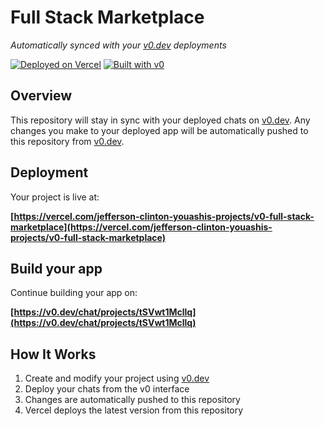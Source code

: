 # Full Stack Marketplace

*Automatically synced with your [v0.dev](https://v0.dev) deployments*

[![Deployed on Vercel](https://img.shields.io/badge/Deployed%20on-Vercel-black?style=for-the-badge&logo=vercel)](https://vercel.com/jefferson-clinton-youashis-projects/v0-full-stack-marketplace)
[![Built with v0](https://img.shields.io/badge/Built%20with-v0.dev-black?style=for-the-badge)](https://v0.dev/chat/projects/tSVwt1Mcllq)

## Overview

This repository will stay in sync with your deployed chats on [v0.dev](https://v0.dev).
Any changes you make to your deployed app will be automatically pushed to this repository from [v0.dev](https://v0.dev).

## Deployment

Your project is live at:

**[https://vercel.com/jefferson-clinton-youashis-projects/v0-full-stack-marketplace](https://vercel.com/jefferson-clinton-youashis-projects/v0-full-stack-marketplace)**

## Build your app

Continue building your app on:

**[https://v0.dev/chat/projects/tSVwt1Mcllq](https://v0.dev/chat/projects/tSVwt1Mcllq)**

## How It Works

1. Create and modify your project using [v0.dev](https://v0.dev)
2. Deploy your chats from the v0 interface
3. Changes are automatically pushed to this repository
4. Vercel deploys the latest version from this repository